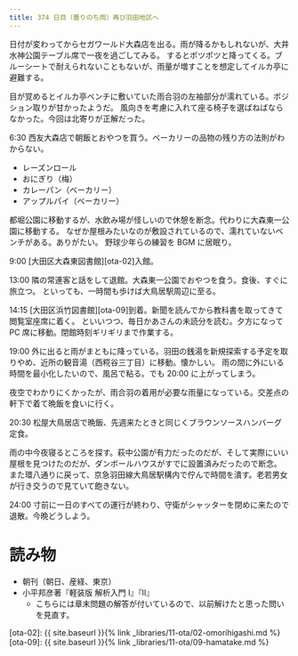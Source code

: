 ```yaml
---
title: 374 日目（曇りのち雨）再び羽田地区へ
---
```


日付が変わってからセガワールド大森店を出る。雨が降るかもしれないが、大井水神公園テーブル席で一夜を過ごしてみる。
するとポツポツと降ってくる。ブルーシートで耐えられないこともないが、雨量が増すことを想定してイルカ亭に避難する。

目が覚めるとイルカ亭ベンチに敷いていた雨合羽の左袖部分が濡れている。ポジション取りが甘かったようだ。
風向きを考慮に入れて座る椅子を選ばねばならなかった。今回は北寄りが正解だった。

6:30 西友大森店で朝飯とおやつを買う。ベーカリーの品物の残り方の法則がわからない。
* レーズンロール
* おにぎり（梅）
* カレーパン（ベーカリー）
* アップルパイ（ベーカリー）

都堀公園に移動するが、水飲み場が怪しいので休憩を断念。代わりに大森東一公園に移動する。
なぜか屋根みたいなのが敷設されているので、濡れていないベンチがある。ありがたい。
野球少年らの練習を BGM に居眠り。

9:00 [大田区大森東図書館][ota-02]入館。

13:00 隣の常連客と話をして退館。大森東一公園でおやつを食う。食後、すぐに旅立つ。
といっても、一時間も歩けば大鳥居駅周辺に至る。

14:15 [大田区浜竹図書館][ota-09]到着。新聞を読んでから教科書を取ってきて閲覧室座席に着く。
といいつつ、毎日かあさんの未読分を読む。夕方になって PC 席に移動。閉館時刻ギリギリまで作業する。

19:00 外に出ると雨がまともに降っている。羽田の銭湯を新規探索する予定を取りやめ、近所の観音湯（西糀谷三丁目）に移動。懐かしい。
雨の間に外にいる時間を最小化したいので、風呂で粘る。でも 20:00 に上がってしまう。

夜空でわかりにくかったが、雨合羽の着用が必要な雨量になっている。交差点の軒下で着て晩飯を食いに行く。

20:30 松屋大鳥居店で晩飯、先週来たときと同じくブラウンソースハンバーグ定食。

雨の中今夜寝るところを探す。萩中公園が有力だったのだが、そして実際にいい屋根を見つけたのだが、ダンボールハウスがすでに設置済みだったので断念。
また環八通りに戻って、京急羽田線大鳥居駅構内で佇んで時間を潰す。老若男女が行き交うので見ていて飽きない。

24:00 寸前に一日のすべての運行が終わり、守衛がシャッターを閉めに来たので退散。今晩どうしよう。

# 読み物

* 朝刊（朝日、産経、東京）
* 小平邦彦著『軽装版 解析入門 I』『II』
  * こちらには章末問題の解答が付いているので、以前解けたと思った問いを見直す。

[ota-02]: {{ site.baseurl }}{% link _libraries/11-ota/02-omorihigashi.md %}
[ota-09]: {{ site.baseurl }}{% link _libraries/11-ota/09-hamatake.md %}
